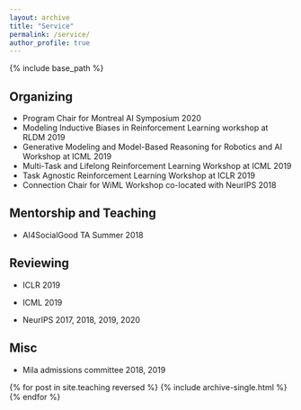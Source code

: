 ```yaml
---
layout: archive
title: "Service"
permalink: /service/
author_profile: true
---
```


{% include base_path %}

## Organizing
* Program Chair for Montreal AI Symposium 2020
* Modeling Inductive Biases in Reinforcement Learning workshop at RLDM 2019
* Generative Modeling and Model-Based Reasoning for Robotics and AI Workshop at ICML 2019
* Multi-Task and Lifelong Reinforcement Learning Workshop at ICML 2019
* Task Agnostic Reinforcement Learning Workshop at ICLR 2019 
* Connection Chair for WiML Workshop co-located with NeurIPS 2018



## Mentorship  and Teaching
* AI4SocialGood TA Summer 2018



## Reviewing
* ICLR 2019

* ICML 2019

* NeurIPS 2017, 2018, 2019, 2020

## Misc
* Mila admissions committee 2018, 2019



{% for post in site.teaching reversed %}
  {% include archive-single.html %}
{% endfor %}

